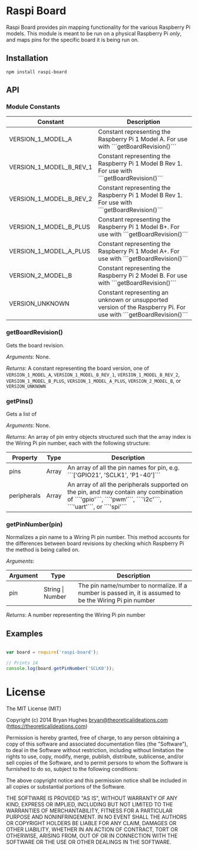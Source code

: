 Raspi Board
===========

Raspi Board provides pin mapping functionality for the various Raspberry Pi models. This module is meant to be run on a physical Raspberry Pi _only_, and maps pins for the specific board it is being run on.

## Installation

```Shell
npm install raspi-board
```

## API

### Module Constants

<table>
  <thead>
    <tr>
      <th>Constant</th>
      <th>Description</th>
    </tr>
  </thead>
  <tr>
    <td>VERSION_1_MODEL_A</td>
    <td>Constant representing the Raspberry Pi 1 Model A. For use with ```getBoardRevision()```</td>
  </tr>
  <tr>
    <td>VERSION_1_MODEL_B_REV_1</td>
    <td>Constant representing the Raspberry Pi 1 Model B Rev 1. For use with ```getBoardRevision()```</td>
  </tr>
  <tr>
    <td>VERSION_1_MODEL_B_REV_2</td>
    <td>Constant representing the Raspberry Pi 1 Model B Rev 1. For use with ```getBoardRevision()```</td>
  </tr>
  <tr>
    <td>VERSION_1_MODEL_B_PLUS</td>
    <td>Constant representing the Raspberry Pi 1 Model B+. For use with ```getBoardRevision()```</td>
  </tr>
  <tr>
    <td>VERSION_1_MODEL_A_PLUS</td>
    <td>Constant representing the Raspberry Pi 1 Model A+. For use with ```getBoardRevision()```</td>
  </tr>
  <tr>
    <td>VERSION_2_MODEL_B</td>
    <td>Constant representing the Raspberry Pi 2 Model B. For use with ```getBoardRevision()```</td>
  </tr>
  <tr>
    <td>VERSION_UNKNOWN</td>
    <td>Constant representing an unknown or unsupported version of the Raspberry Pi. For use with ```getBoardRevision()```</td>
  </tr>
</table>

### getBoardRevision()

Gets the board revision.

_Arguments_: None.

_Returns_: A constant representing the board version, one of ```VERSION_1_MODEL_A```, ```VERSION_1_MODEL_B_REV_1```, ```VERSION_1_MODEL_B_REV_2```, ```VERSION_1_MODEL_B_PLUS```, ```VERSION_1_MODEL_A_PLUS```, ```VERSION_2_MODEL_B```, or ```VERSION_UNKNOWN```

### getPins()

Gets a list of 

_Arguments_: None.

_Returns_: An array of pin entry objects structured such that the array index is the Wiring Pi pin number, each with the following structure:

<table>
  <thead>
    <tr>
      <th>Property</th>
      <th>Type</th>
      <th>Description</th>
    </tr>
  </thead>
  <tr>
    <td>pins</td>
    <td>Array</td>
    <td>An array of all the pin names for pin, e.g. ```['GPIO21', 'SCLK1', 'P1-40']```</td>
  </tr>
  <tr>
    <td>peripherals</td>
    <td>Array</td>
    <td>An array of all the peripherals supported on the pin, and may contain any combination of ```'gpio'```, ```'pwm'```, ```'i2c'```, ```'uart'```, or ```'spi'```</td>
  </tr>
</table>

### getPinNumber(pin)

Normalizes a pin name to a Wiring Pi pin number. This method accounts for the differences between board revisions by checking which Raspberry Pi the method is being called on.

_Arguments_:

<table>
  <thead>
    <tr>
      <th>Argument</th>
      <th>Type</th>
      <th>Description</th>
    </tr>
  </thead>
  <tr>
    <td>pin</td>
    <td>String | Number</td>
    <td>The pin name/number to normalize. If a number is passed in, it is assumed to be the Wiring Pi pin number</td>
  </tr>
</table>

_Returns_: A number representing the Wiring Pi pin number 

## Examples

```JavaScript

var board = require('raspi-board');

// Prints 14
console.log(board.getPinNumber('SCLK0'));
```

License
=======

The MIT License (MIT)

Copyright (c) 2014 Bryan Hughes bryan@theoreticalideations.com (https://theoreticalideations.com)

Permission is hereby granted, free of charge, to any person obtaining a copy
of this software and associated documentation files (the "Software"), to deal
in the Software without restriction, including without limitation the rights
to use, copy, modify, merge, publish, distribute, sublicense, and/or sell
copies of the Software, and to permit persons to whom the Software is
furnished to do so, subject to the following conditions:

The above copyright notice and this permission notice shall be included in
all copies or substantial portions of the Software.

THE SOFTWARE IS PROVIDED "AS IS", WITHOUT WARRANTY OF ANY KIND, EXPRESS OR
IMPLIED, INCLUDING BUT NOT LIMITED TO THE WARRANTIES OF MERCHANTABILITY,
FITNESS FOR A PARTICULAR PURPOSE AND NONINFRINGEMENT. IN NO EVENT SHALL THE
AUTHORS OR COPYRIGHT HOLDERS BE LIABLE FOR ANY CLAIM, DAMAGES OR OTHER
LIABILITY, WHETHER IN AN ACTION OF CONTRACT, TORT OR OTHERWISE, ARISING FROM,
OUT OF OR IN CONNECTION WITH THE SOFTWARE OR THE USE OR OTHER DEALINGS IN
THE SOFTWARE.

